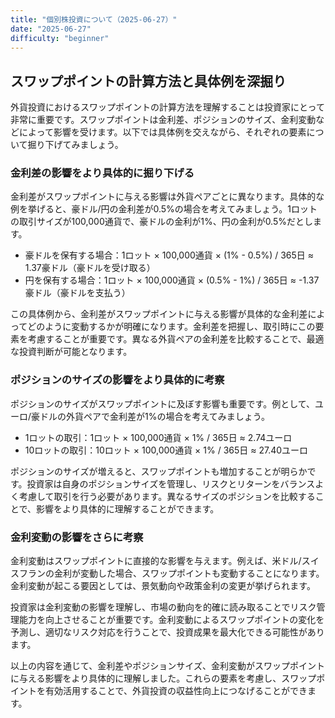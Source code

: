 ```yaml
---
title: "個別株投資について（2025-06-27）"
date: "2025-06-27"
difficulty: "beginner"
---
```


## スワップポイントの計算方法と具体例を深掘り

外貨投資におけるスワップポイントの計算方法を理解することは投資家にとって非常に重要です。スワップポイントは金利差、ポジションのサイズ、金利変動などによって影響を受けます。以下では具体例を交えながら、それぞれの要素について掘り下げてみましょう。

### 金利差の影響をより具体的に掘り下げる

金利差がスワップポイントに与える影響は外貨ペアごとに異なります。具体的な例を挙げると、豪ドル/円の金利差が0.5%の場合を考えてみましょう。1ロットの取引サイズが100,000通貨で、豪ドルの金利が1%、円の金利が0.5%だとします。

- 豪ドルを保有する場合：1ロット × 100,000通貨 × (1% - 0.5%) / 365日 ≈ 1.37豪ドル（豪ドルを受け取る）
- 円を保有する場合：1ロット × 100,000通貨 × (0.5% - 1%) / 365日 ≈ -1.37豪ドル（豪ドルを支払う）

この具体例から、金利差がスワップポイントに与える影響が具体的な金利差によってどのように変動するかが明確になります。金利差を把握し、取引時にこの要素を考慮することが重要です。異なる外貨ペアの金利差を比較することで、最適な投資判断が可能となります。

### ポジションのサイズの影響をより具体的に考察

ポジションのサイズがスワップポイントに及ぼす影響も重要です。例として、ユーロ/豪ドルの外貨ペアで金利差が1%の場合を考えてみましょう。

- 1ロットの取引：1ロット × 100,000通貨 × 1% / 365日 ≈ 2.74ユーロ
- 10ロットの取引：10ロット × 100,000通貨 × 1% / 365日 ≈ 27.40ユーロ

ポジションのサイズが増えると、スワップポイントも増加することが明らかです。投資家は自身のポジションサイズを管理し、リスクとリターンをバランスよく考慮して取引を行う必要があります。異なるサイズのポジションを比較することで、影響をより具体的に理解することができます。

### 金利変動の影響をさらに考察

金利変動はスワップポイントに直接的な影響を与えます。例えば、米ドル/スイスフランの金利が変動した場合、スワップポイントも変動することになります。金利変動が起こる要因としては、景気動向や政策金利の変更が挙げられます。

投資家は金利変動の影響を理解し、市場の動向を的確に読み取ることでリスク管理能力を向上させることが重要です。金利変動によるスワップポイントの変化を予測し、適切なリスク対応を行うことで、投資成果を最大化できる可能性があります。

以上の内容を通じて、金利差やポジションサイズ、金利変動がスワップポイントに与える影響をより具体的に理解しました。これらの要素を考慮し、スワップポイントを有効活用することで、外貨投資の収益性向上につなげることができます。
